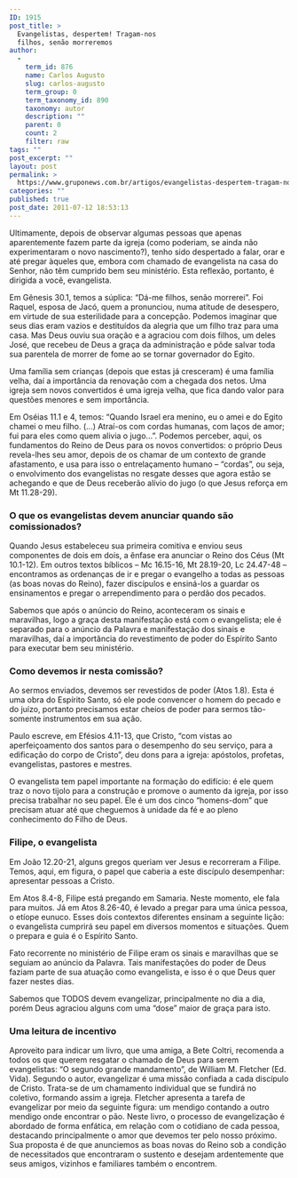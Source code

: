 ```yaml
---
ID: 1915
post_title: >
  Evangelistas, despertem! Tragam-nos
  filhos, senão morreremos
author:
  - 
    term_id: 876
    name: Carlos Augusto
    slug: carlos-augusto
    term_group: 0
    term_taxonomy_id: 890
    taxonomy: autor
    description: ""
    parent: 0
    count: 2
    filter: raw
tags: ""
post_excerpt: ""
layout: post
permalink: >
  https://www.gruponews.com.br/artigos/evangelistas-despertem-tragam-nos-filhos-senao-morreremos
categories: ""
published: true
post_date: 2011-07-12 18:53:13
---
```

Ultimamente, depois de observar algumas pessoas que apenas aparentemente fazem parte da igreja (como poderiam, se ainda não experimentaram o novo nascimento?), tenho sido despertado a falar, orar e até pregar àqueles que, embora com chamado de evangelista na casa do Senhor, não têm cumprido bem seu ministério. Esta reflexão, portanto, é dirigida a você, evangelista.

Em Gênesis 30.1, temos a súplica: “Dá-me filhos, senão morrerei”. Foi Raquel, esposa de Jacó, quem a pronunciou, numa atitude de desespero, em virtude de sua esterilidade para a concepção. Podemos imaginar que seus dias eram vazios e destituídos da alegria que um filho traz para uma casa. Mas Deus ouviu sua oração e a agraciou com dois filhos, um deles José, que recebeu de Deus a graça da administração e pôde salvar toda sua parentela de morrer de fome ao se tornar governador do Egito.

Uma família sem crianças (depois que estas já cresceram) é uma família velha, daí a importância da renovação com a chegada dos netos. Uma igreja sem novos convertidos é uma igreja velha, que fica dando valor para questões menores e sem importância.

Em Oséias 11.1 e 4, temos: “Quando Israel era menino, eu o amei e do Egito chamei o meu filho. (...) Atraí-os com cordas humanas, com laços de amor; fui para eles como quem alivia o jugo...”. Podemos perceber, aqui, os fundamentos do Reino de Deus para os novos convertidos: o próprio Deus revela-lhes seu amor, depois de os chamar de um contexto de grande afastamento, e usa para isso o entrelaçamento humano – “cordas”, ou seja, o envolvimento dos evangelistas no resgate desses que agora estão se achegando e que de Deus receberão alívio do jugo (o que Jesus reforça em Mt 11.28-29).
<h3>O que os evangelistas devem anunciar quando são comissionados?</h3>
Quando Jesus estabeleceu sua primeira comitiva e enviou seus componentes de dois em dois, a ênfase era anunciar o Reino dos Céus (Mt 10.1-12). Em outros textos bíblicos – Mc 16.15-16, Mt 28.19-20, Lc 24.47-48 – encontramos as ordenanças de ir e pregar o evangelho a todas as pessoas (as boas novas do Reino), fazer discípulos e ensiná-los a guardar os ensinamentos e pregar o arrependimento para o perdão dos pecados.

Sabemos que após o anúncio do Reino, aconteceram os sinais e maravilhas, logo a graça desta manifestação está com o evangelista; ele é separado para o anúncio da Palavra e manifestação dos sinais e maravilhas, daí a importância do revestimento de poder do Espírito Santo para executar bem seu ministério.
<h3>Como devemos ir nesta comissão?</h3>
Ao sermos enviados, devemos ser revestidos de poder (Atos 1.8). Esta é uma obra do Espírito Santo, só ele pode convencer o homem do pecado e do juízo, portanto precisamos estar cheios de poder para sermos tão-somente instrumentos em sua ação.

Paulo escreve, em Efésios 4.11-13, que Cristo, “com vistas ao aperfeiçoamento dos santos para o desempenho do seu serviço, para a edificação do corpo de Cristo”, deu dons para a igreja: apóstolos, profetas, evangelistas, pastores e mestres.

O evangelista tem papel importante na formação do edifício: é ele quem traz o novo tijolo para a construção e promove o aumento da igreja, por isso precisa trabalhar no seu papel. Ele é um dos cinco “homens-dom” que precisam atuar até que cheguemos à unidade da fé e ao pleno conhecimento do Filho de Deus.
<h3>Filipe, o evangelista</h3>
Em João 12.20-21, alguns gregos queriam ver Jesus e recorreram a Filipe. Temos, aqui, em figura, o papel que caberia a este discípulo desempenhar: apresentar pessoas a Cristo.

Em Atos 8.4-8, Filipe está pregando em Samaria. Neste momento, ele fala para muitos. Já em Atos 8.26-40, é levado a pregar para uma única pessoa, o etíope eunuco. Esses dois contextos diferentes ensinam a seguinte lição: o evangelista cumprirá seu papel em diversos momentos e situações. Quem o prepara e guia é o Espírito Santo.

Fato recorrente no ministério de Filipe eram os sinais e maravilhas que se seguiam ao anúncio da Palavra. Tais manifestações do poder de Deus faziam parte de sua atuação como evangelista, e isso é o que Deus quer fazer nestes dias.

Sabemos que TODOS devem evangelizar, principalmente no dia a dia, porém Deus agraciou alguns com uma “dose” maior de graça para isto.
<h3>Uma leitura de incentivo</h3>
Aproveito para indicar um livro, que uma amiga, a Bete Coltri, recomenda a todos os que querem resgatar o chamado de Deus para serem evangelistas: “O segundo grande mandamento”, de William M. Fletcher (Ed. Vida). Segundo o autor, evangelizar é uma missão confiada a cada discípulo de Cristo. Trata-se de um chamamento individual que se fundirá no coletivo, formando assim a igreja. Fletcher apresenta a tarefa de evangelizar por meio da seguinte figura: um mendigo contando a outro mendigo onde encontrar o pão. Neste livro, o processo de evangelização é abordado de forma enfática, em relação com o cotidiano de cada pessoa, destacando principalmente o amor que devemos ter pelo nosso próximo. Sua proposta é de que anunciemos as boas novas do Reino sob a condição de necessitados que encontraram o sustento e desejam ardentemente que seus amigos, vizinhos e familiares também o encontrem.